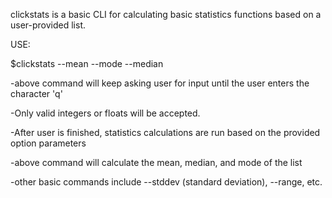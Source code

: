 clickstats is a basic CLI for calculating basic statistics functions based on a user-provided list.




USE:

$clickstats --mean --mode --median


-above command will keep asking user for input until the user enters the character 'q'

-Only valid integers or floats will be accepted.

-After user is finished, statistics calculations are run based on the provided option parameters

-above command will calculate the mean, median, and mode of the list

-other basic commands include --stddev (standard deviation), --range, etc.
